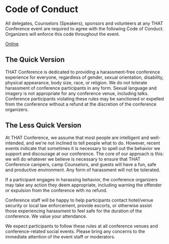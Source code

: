 # Code of Conduct

All delegates, Counselors (Speakers), sponsors and volunteers at any THAT Conference event are required to agree with the following Code of Conduct. Organizers will enforce this code throughout the event.

[Online](https://that.us/support/code-of-conduct/)

## The Quick Version

THAT Conference is dedicated to providing a harassment-free conference experience for everyone, regardless of gender, sexual orientation, disability, physical appearance, body size, race, or religion. We do not tolerate harassment of conference participants in any form. Sexual language and imagery is not appropriate for any conference venue, including talks. Conference participants violating these rules may be sanctioned or expelled from the
conference without a refund at the discretion of the conference organizers.

## The Less Quick Version

At THAT Conference, we assume that most people are intelligent and well-intended, and we're not inclined to tell people what to do. However, recent events indicate that sometimes it is necessary to spell out the behavior we support and discourage at our conference. The core of our approach is this: we will do whatever we believe is necessary to ensure that THAT Conference campers, camp Counselors, and guests will have a fun, safe and productive environment. Any form of harassment will not be tolerated.

If a participant engages in harassing behavior, the conference organizers may take any action they deem appropriate, including warning the offender or expulsion from the conference with no refund.

Conference staff will be happy to help participants contact hotel/venue security or local law enforcement, provide escorts, or otherwise assist those experiencing harassment to feel safe for the duration of the conference. We value your attendance.

We expect participants to follow these rules at all conference venues and conference-related social events. Please bring any concerns to the immediate attention of the event staff or moderators.
